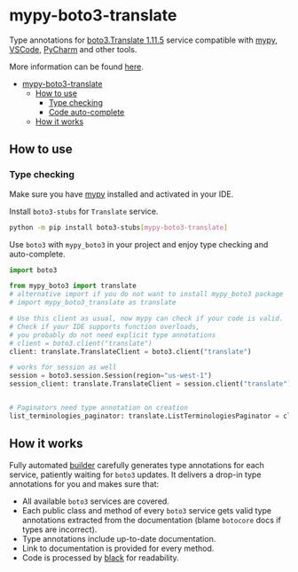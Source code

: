 # mypy-boto3-translate

Type annotations for
[boto3.Translate 1.11.5](https://boto3.amazonaws.com/v1/documentation/api/1.11.5/reference/services/translate.html#Translate) service
compatible with [mypy](https://github.com/python/mypy), [VSCode](https://code.visualstudio.com/),
[PyCharm](https://www.jetbrains.com/pycharm/) and other tools.

More information can be found [here](https://vemel.github.io/mypy_boto3/).

- [mypy-boto3-translate](#mypy-boto3-translate)
  - [How to use](#how-to-use)
    - [Type checking](#type-checking)
    - [Code auto-complete](#code-auto-complete)
  - [How it works](#how-it-works)

## How to use

### Type checking

Make sure you have [mypy](https://github.com/python/mypy) installed and activated in your IDE.

Install `boto3-stubs` for `Translate` service.

```bash
python -m pip install boto3-stubs[mypy-boto3-translate]
```

Use `boto3` with `mypy_boto3` in your project and enjoy type checking and auto-complete.

```python
import boto3

from mypy_boto3 import translate
# alternative import if you do not want to install mypy_boto3 package
# import mypy_boto3_translate as translate

# Use this client as usual, now mypy can check if your code is valid.
# Check if your IDE supports function overloads,
# you probably do not need explicit type annotations
# client = boto3.client("translate")
client: translate.TranslateClient = boto3.client("translate")

# works for session as well
session = boto3.session.Session(region="us-west-1")
session_client: translate.TranslateClient = session.client("translate")


# Paginators need type annotation on creation
list_terminologies_paginator: translate.ListTerminologiesPaginator = client.get_paginator("list_terminologies")
```

## How it works

Fully automated [builder](https://github.com/vemel/mypy_boto3) carefully generates
type annotations for each service, patiently waiting for `boto3` updates. It delivers
a drop-in type annotations for you and makes sure that:

- All available `boto3` services are covered.
- Each public class and method of every `boto3` service gets valid type annotations
  extracted from the documentation (blame `botocore` docs if types are incorrect).
- Type annotations include up-to-date documentation.
- Link to documentation is provided for every method.
- Code is processed by [black](https://github.com/psf/black) for readability.